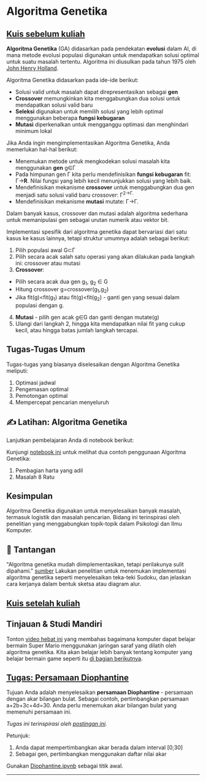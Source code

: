<!--
CO_OP_TRANSLATOR_METADATA:
{
  "original_hash": "6bbd632dfe6c62e5f66bb51fd78c174a",
  "translation_date": "2025-09-23T10:36:48+00:00",
  "source_file": "lessons/6-Other/21-GeneticAlgorithms/README.md",
  "language_code": "id"
}
-->
# Algoritma Genetika

## [Kuis sebelum kuliah](https://ff-quizzes.netlify.app/en/ai/quiz/41)

**Algoritma Genetika** (GA) didasarkan pada pendekatan **evolusi** dalam AI, di mana metode evolusi populasi digunakan untuk mendapatkan solusi optimal untuk suatu masalah tertentu. Algoritma ini diusulkan pada tahun 1975 oleh [John Henry Holland](https://wikipedia.org/wiki/John_Henry_Holland).

Algoritma Genetika didasarkan pada ide-ide berikut:

* Solusi valid untuk masalah dapat direpresentasikan sebagai **gen**
* **Crossover** memungkinkan kita menggabungkan dua solusi untuk mendapatkan solusi valid baru
* **Seleksi** digunakan untuk memilih solusi yang lebih optimal menggunakan beberapa **fungsi kebugaran**
* **Mutasi** diperkenalkan untuk mengganggu optimasi dan menghindari minimum lokal

Jika Anda ingin mengimplementasikan Algoritma Genetika, Anda memerlukan hal-hal berikut:

 * Menemukan metode untuk mengkodekan solusi masalah kita menggunakan **gen** g&in;&Gamma;
 * Pada himpunan gen &Gamma; kita perlu mendefinisikan **fungsi kebugaran** fit: &Gamma;&rightarrow;**R**. Nilai fungsi yang lebih kecil menunjukkan solusi yang lebih baik.
 * Mendefinisikan mekanisme **crossover** untuk menggabungkan dua gen menjadi satu solusi valid baru crossover: &Gamma;<sup>2</sub>&rightarrow;&Gamma;.
 * Mendefinisikan mekanisme **mutasi** mutate: &Gamma;&rightarrow;&Gamma;.

Dalam banyak kasus, crossover dan mutasi adalah algoritma sederhana untuk memanipulasi gen sebagai urutan numerik atau vektor bit.

Implementasi spesifik dari algoritma genetika dapat bervariasi dari satu kasus ke kasus lainnya, tetapi struktur umumnya adalah sebagai berikut:

1. Pilih populasi awal G&subset;&Gamma;
2. Pilih secara acak salah satu operasi yang akan dilakukan pada langkah ini: crossover atau mutasi
3. **Crossover**:
  * Pilih secara acak dua gen g<sub>1</sub>, g<sub>2</sub> &in; G
  * Hitung crossover g=crossover(g<sub>1</sub>,g<sub>2</sub>)
  * Jika fit(g)<fit(g<sub>1</sub>) atau fit(g)<fit(g<sub>2</sub>) - ganti gen yang sesuai dalam populasi dengan g.
4. **Mutasi** - pilih gen acak g&in;G dan ganti dengan mutate(g)
5. Ulangi dari langkah 2, hingga kita mendapatkan nilai fit yang cukup kecil, atau hingga batas jumlah langkah tercapai.

## Tugas-Tugas Umum

Tugas-tugas yang biasanya diselesaikan dengan Algoritma Genetika meliputi:

1. Optimasi jadwal
1. Pengemasan optimal
1. Pemotongan optimal
1. Mempercepat pencarian menyeluruh

## ✍️ Latihan: Algoritma Genetika

Lanjutkan pembelajaran Anda di notebook berikut:

Kunjungi [notebook ini](Genetic.ipynb) untuk melihat dua contoh penggunaan Algoritma Genetika:

1. Pembagian harta yang adil
1. Masalah 8 Ratu

## Kesimpulan

Algoritma Genetika digunakan untuk menyelesaikan banyak masalah, termasuk logistik dan masalah pencarian. Bidang ini terinspirasi oleh penelitian yang menggabungkan topik-topik dalam Psikologi dan Ilmu Komputer.

## 🚀 Tantangan

"Algoritma genetika mudah diimplementasikan, tetapi perilakunya sulit dipahami." [sumber](https://wikipedia.org/wiki/Genetic_algorithm) Lakukan penelitian untuk menemukan implementasi algoritma genetika seperti menyelesaikan teka-teki Sudoku, dan jelaskan cara kerjanya dalam bentuk sketsa atau diagram alur.

## [Kuis setelah kuliah](https://ff-quizzes.netlify.app/en/ai/quiz/42)

## Tinjauan & Studi Mandiri

Tonton [video hebat ini](https://www.youtube.com/watch?v=qv6UVOQ0F44) yang membahas bagaimana komputer dapat belajar bermain Super Mario menggunakan jaringan saraf yang dilatih oleh algoritma genetika. Kita akan belajar lebih banyak tentang komputer yang belajar bermain game seperti itu [di bagian berikutnya](../22-DeepRL/README.md).

## [Tugas: Persamaan Diophantine](Diophantine.ipynb)

Tujuan Anda adalah menyelesaikan **persamaan Diophantine** - persamaan dengan akar bilangan bulat. Sebagai contoh, pertimbangkan persamaan a+2b+3c+4d=30. Anda perlu menemukan akar bilangan bulat yang memenuhi persamaan ini.

*Tugas ini terinspirasi oleh [postingan ini](https://habr.com/post/128704/).*

Petunjuk:

1. Anda dapat mempertimbangkan akar berada dalam interval [0;30]
1. Sebagai gen, pertimbangkan menggunakan daftar nilai akar

Gunakan [Diophantine.ipynb](Diophantine.ipynb) sebagai titik awal.

---

